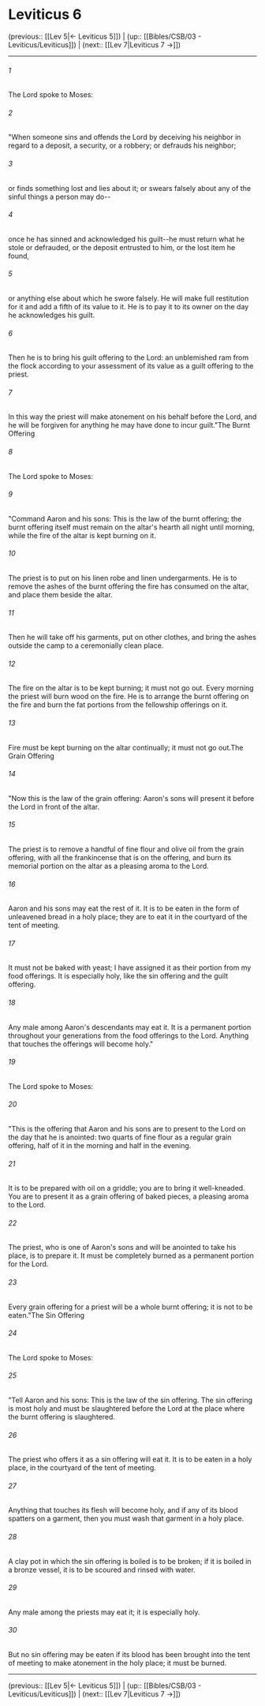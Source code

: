 # Leviticus 6

(previous:: [[Lev 5|← Leviticus 5]]) | (up:: [[Bibles/CSB/03 - Leviticus/Leviticus]]) | (next:: [[Lev 7|Leviticus 7 →]])

***


###### 1 
The Lord spoke to Moses: 

###### 2 
"When someone sins and offends the Lord by deceiving his neighbor in regard to a deposit, a security, or a robbery; or defrauds his neighbor; 

###### 3 
or finds something lost and lies about it; or swears falsely about any of the sinful things a person may do-- 

###### 4 
once he has sinned and acknowledged his guilt--he must return what he stole or defrauded, or the deposit entrusted to him, or the lost item he found, 

###### 5 
or anything else about which he swore falsely. He will make full restitution for it and add a fifth of its value to it. He is to pay it to its owner on the day he acknowledges his guilt. 

###### 6 
Then he is to bring his guilt offering to the Lord: an unblemished ram from the flock according to your assessment of its value as a guilt offering to the priest. 

###### 7 
In this way the priest will make atonement on his behalf before the Lord, and he will be forgiven for anything he may have done to incur guilt."The Burnt Offering 

###### 8 
The Lord spoke to Moses: 

###### 9 
"Command Aaron and his sons: This is the law of the burnt offering; the burnt offering itself must remain on the altar's hearth all night until morning, while the fire of the altar is kept burning on it. 

###### 10 
The priest is to put on his linen robe and linen undergarments. He is to remove the ashes of the burnt offering the fire has consumed on the altar, and place them beside the altar. 

###### 11 
Then he will take off his garments, put on other clothes, and bring the ashes outside the camp to a ceremonially clean place. 

###### 12 
The fire on the altar is to be kept burning; it must not go out. Every morning the priest will burn wood on the fire. He is to arrange the burnt offering on the fire and burn the fat portions from the fellowship offerings on it. 

###### 13 
Fire must be kept burning on the altar continually; it must not go out.The Grain Offering 

###### 14 
"Now this is the law of the grain offering: Aaron's sons will present it before the Lord in front of the altar. 

###### 15 
The priest is to remove a handful of fine flour and olive oil from the grain offering, with all the frankincense that is on the offering, and burn its memorial portion on the altar as a pleasing aroma to the Lord. 

###### 16 
Aaron and his sons may eat the rest of it. It is to be eaten in the form of unleavened bread in a holy place; they are to eat it in the courtyard of the tent of meeting. 

###### 17 
It must not be baked with yeast; I have assigned it as their portion from my food offerings. It is especially holy, like the sin offering and the guilt offering. 

###### 18 
Any male among Aaron's descendants may eat it. It is a permanent portion throughout your generations from the food offerings to the Lord. Anything that touches the offerings will become holy." 

###### 19 
The Lord spoke to Moses: 

###### 20 
"This is the offering that Aaron and his sons are to present to the Lord on the day that he is anointed: two quarts of fine flour as a regular grain offering, half of it in the morning and half in the evening. 

###### 21 
It is to be prepared with oil on a griddle; you are to bring it well-kneaded. You are to present it as a grain offering of baked pieces, a pleasing aroma to the Lord. 

###### 22 
The priest, who is one of Aaron's sons and will be anointed to take his place, is to prepare it. It must be completely burned as a permanent portion for the Lord. 

###### 23 
Every grain offering for a priest will be a whole burnt offering; it is not to be eaten."The Sin Offering 

###### 24 
The Lord spoke to Moses: 

###### 25 
"Tell Aaron and his sons: This is the law of the sin offering. The sin offering is most holy and must be slaughtered before the Lord at the place where the burnt offering is slaughtered. 

###### 26 
The priest who offers it as a sin offering will eat it. It is to be eaten in a holy place, in the courtyard of the tent of meeting. 

###### 27 
Anything that touches its flesh will become holy, and if any of its blood spatters on a garment, then you must wash that garment in a holy place. 

###### 28 
A clay pot in which the sin offering is boiled is to be broken; if it is boiled in a bronze vessel, it is to be scoured and rinsed with water. 

###### 29 
Any male among the priests may eat it; it is especially holy. 

###### 30 
But no sin offering may be eaten if its blood has been brought into the tent of meeting to make atonement in the holy place; it must be burned.

***

(previous:: [[Lev 5|← Leviticus 5]]) | (up:: [[Bibles/CSB/03 - Leviticus/Leviticus]]) | (next:: [[Lev 7|Leviticus 7 →]])
